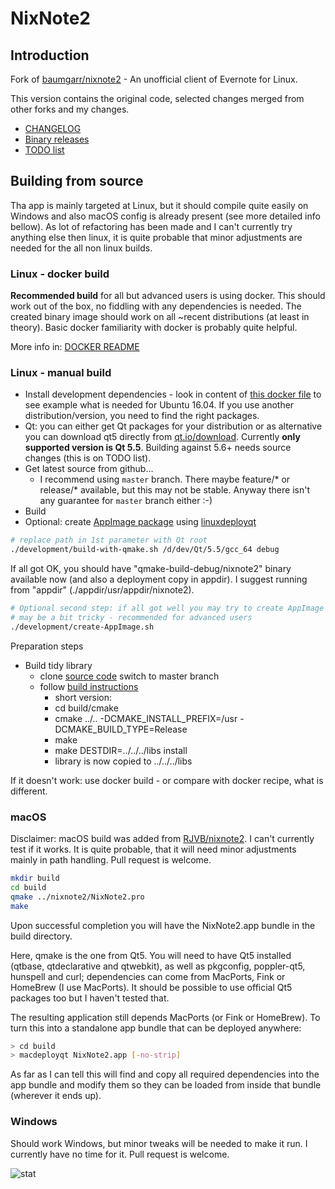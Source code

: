 # NixNote2
## Introduction

Fork of [baumgarr/nixnote2](https://github.com/baumgarr/nixnote2) - An unofficial client of Evernote for Linux.

This version contains the original code, selected changes merged from other forks and my changes. 

* [CHANGELOG](docs/CHANGELOG.md)
* [Binary releases](https://github.com/robert7/nixnote2/releases)
* [TODO list](docs/TODO.md)

## Building from source

Tha app is mainly targeted at Linux, but it should compile quite easily on Windows and 
also macOS config is already present (see more detailed info bellow). As lot of refactoring
has been made and I can't currently try anything else then linux, it is quite probable
that minor adjustments are needed for the all non linux builds.

### Linux - docker build
**Recommended build** for all but advanced users is using docker. 
This should work out of the box, no fiddling with any dependencies
is needed. The created binary image should work on all ~recent distributions (at least
in theory).
Basic docker familiarity with docker is probably quite helpful.

More info in: [DOCKER README](docs/DOCKER-README.md)   

### Linux - manual build
* Install development dependencies - look in content of [this docker file](development/docker/Dockerfile.ubuntu_xenial)
  to see example what is needed for Ubuntu 16.04. If you use another distribution/version, 
  you need to find the right packages.
* Qt: you can either get Qt packages for your distribution or as alternative you can download qt5 directly 
  from [qt.io/download](https://www.qt.io/download). 
  Currently **only supported version is Qt 5.5**. Building against 5.6+ needs source changes 
  (this is on TODO list).
* Get latest source from github... 
  * I recommend using `master` branch. There maybe feature/* or release/* available, but this may 
    not be stable. Anyway there isn't any guarantee for `master` branch either :-)
* Build
* Optional: create [AppImage package](https://appimage.org/) using [linuxdeployqt](https://github.com/probonopd/linuxdeployqt)

```bash
# replace path in 1st parameter with Qt root 
./development/build-with-qmake.sh /d/dev/Qt/5.5/gcc_64 debug
```
If all got OK, you should have "qmake-build-debug/nixnote2" binary available now 
(and also a deployment copy in appdir). 
I suggest running from "appdir" (./appdir/usr/appdir/nixnote2).

```bash
# Optional second step: if all got well you may try to create AppImage package
# may be a bit tricky - recommended for advanced users 
./development/create-AppImage.sh
```

Preparation steps
* Build tidy library
  * clone [source code](https://github.com/htacg/tidy-html5) switch to master branch
  * follow [build instructions](https://github.com/htacg/tidy-html5/blob/next/README/BUILD.md)
    * short version:
    * cd build/cmake
    * cmake ../..  -DCMAKE_INSTALL_PREFIX=/usr -DCMAKE_BUILD_TYPE=Release
    * make                       
    * make DESTDIR=../../../libs install
    * library is now copied to ../../../libs                                                                                         

If it doesn't work: use docker build - or compare with docker recipe, what is different.

### macOS

Disclaimer: macOS build was added from [RJVB/nixnote2](https://github.com/RJVB/nixnote2). 
I can't currently test if it works. It is quite probable, that it will need minor adjustments mainly
in path handling. Pull request is welcome.

```bash
mkdir build
cd build
qmake ../nixnote2/NixNote2.pro
make
```

Upon successful completion you will have the NixNote2.app bundle in the build directory.

Here, qmake is the one from Qt5. You will need to have Qt5 installed (qtbase, qtdeclarative and qtwebkit),
as well as pkgconfig, poppler-qt5, hunspell and curl; dependencies can come from MacPorts, Fink or HomeBrew (I use MacPorts).
It should be possible to use official Qt5 packages too but I haven't tested that.

The resulting application still depends MacPorts (or Fink or HomeBrew). To turn this into a standalone app bundle that can be
deployed anywhere:

```bash
> cd build
> macdeployqt NixNote2.app [-no-strip]
```

As far as I can tell this will find and copy all required dependencies into the app bundle and modify them so they
can be loaded from inside that bundle (wherever it ends up).

### Windows
Should work Windows, but minor tweaks will be needed to make it run. 
I currently have no time for it. Pull request is welcome.

![stat](http://c.statcounter.com/11779538/0/b8561dd9/1/)